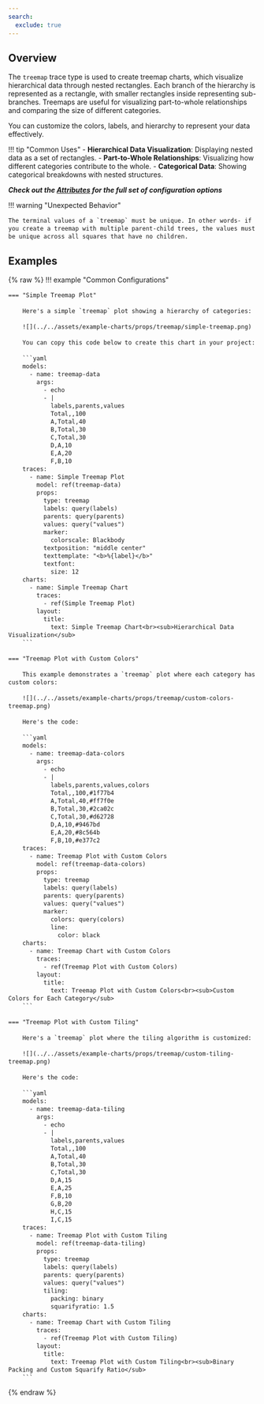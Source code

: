 ```yaml
---
search:
  exclude: true
---
```

<!--start-->
## Overview

The `treemap` trace type is used to create treemap charts, which visualize hierarchical data through nested rectangles. Each branch of the hierarchy is represented as a rectangle, with smaller rectangles inside representing sub-branches. Treemaps are useful for visualizing part-to-whole relationships and comparing the size of different categories.

You can customize the colors, labels, and hierarchy to represent your data effectively.

!!! tip "Common Uses"
    - **Hierarchical Data Visualization**: Displaying nested data as a set of rectangles.
    - **Part-to-Whole Relationships**: Visualizing how different categories contribute to the whole.
    - **Categorical Data**: Showing categorical breakdowns with nested structures.

_**Check out the [Attributes](../configuration/Trace/Props/Treemap/#attributes) for the full set of configuration options**_

!!! warning "Unexpected Behavior"

    The terminal values of a `treemap` must be unique. In other words- if you create a treemap with multiple parent-child trees, the values must be unique across all squares that have no children.

## Examples

{% raw %}
!!! example "Common Configurations"

    === "Simple Treemap Plot"

        Here's a simple `treemap` plot showing a hierarchy of categories:

        ![](../../assets/example-charts/props/treemap/simple-treemap.png)

        You can copy this code below to create this chart in your project:

        ```yaml
        models:
          - name: treemap-data
            args:
              - echo
              - |
                labels,parents,values
                Total,,100
                A,Total,40
                B,Total,30
                C,Total,30
                D,A,10
                E,A,20
                F,B,10
        traces:
          - name: Simple Treemap Plot
            model: ref(treemap-data)
            props:
              type: treemap
              labels: query(labels)
              parents: query(parents)
              values: query("values")
              marker: 
                colorscale: Blackbody
              textposition: "middle center"
              texttemplate: "<b>%{label}</b>"
              textfont:
                size: 12
        charts:
          - name: Simple Treemap Chart
            traces:
              - ref(Simple Treemap Plot)
            layout:
              title:
                text: Simple Treemap Chart<br><sub>Hierarchical Data Visualization</sub>
        ```

    === "Treemap Plot with Custom Colors"

        This example demonstrates a `treemap` plot where each category has custom colors:

        ![](../../assets/example-charts/props/treemap/custom-colors-treemap.png)

        Here's the code:

        ```yaml
        models:
          - name: treemap-data-colors
            args:
              - echo
              - |
                labels,parents,values,colors
                Total,,100,#1f77b4
                A,Total,40,#ff7f0e
                B,Total,30,#2ca02c
                C,Total,30,#d62728
                D,A,10,#9467bd
                E,A,20,#8c564b
                F,B,10,#e377c2
        traces:
          - name: Treemap Plot with Custom Colors
            model: ref(treemap-data-colors)
            props:
              type: treemap
              labels: query(labels)
              parents: query(parents)
              values: query("values")
              marker:
                colors: query(colors)
                line: 
                  color: black
        charts:
          - name: Treemap Chart with Custom Colors
            traces:
              - ref(Treemap Plot with Custom Colors)
            layout:
              title:
                text: Treemap Plot with Custom Colors<br><sub>Custom Colors for Each Category</sub>
        ```

    === "Treemap Plot with Custom Tiling"

        Here's a `treemap` plot where the tiling algorithm is customized:

        ![](../../assets/example-charts/props/treemap/custom-tiling-treemap.png)

        Here's the code:

        ```yaml
        models:
          - name: treemap-data-tiling
            args:
              - echo
              - |
                labels,parents,values
                Total,,100
                A,Total,40
                B,Total,30
                C,Total,30
                D,A,15
                E,A,25
                F,B,10
                G,B,20
                H,C,15
                I,C,15
        traces:
          - name: Treemap Plot with Custom Tiling
            model: ref(treemap-data-tiling)
            props:
              type: treemap
              labels: query(labels)
              parents: query(parents)
              values: query("values")
              tiling:
                packing: binary
                squarifyratio: 1.5
        charts:
          - name: Treemap Chart with Custom Tiling
            traces:
              - ref(Treemap Plot with Custom Tiling)
            layout:
              title:
                text: Treemap Plot with Custom Tiling<br><sub>Binary Packing and Custom Squarify Ratio</sub>
        ```

{% endraw %}
<!--end-->